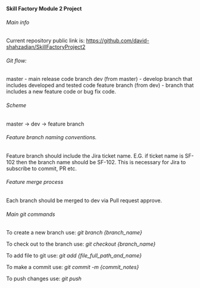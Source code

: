 **Skill Factory Module 2 Project**

###### Main info
Current repository public link is:
https://github.com/david-shahzadian/SkillFactoryProject2

###### Git flow:
master - main release code branch
dev (from master) - develop branch that includes developed and tested code
feature branch (from dev) - branch that includes a new feature code or bug fix code.

###### Scheme
master -> dev -> feature branch

###### Feature branch naming conventions.

Feature branch should include the Jira ticket name.
E.G. if ticket name is SF-102 then the branch name should be SF-102.
This is necessary for Jira to subscribe to commit, PR etc.

###### Feature merge process
Each branch should be merged to dev via Pull request approve.

###### Main git commands
To create a new branch use: _git branch {branch_name}_

To check out to the branch use: _git checkout {branch_name}_

To add file to git use: _git add {file_full_path_and_name}_

To make a commit use: _git commit -m {commit_notes}_

To push changes use: _git push_
